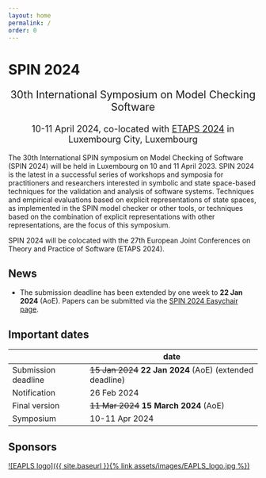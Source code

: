 ```yaml
---
layout: home
permalink: /
order: 0
---
```


# SPIN 2024

<p style="text-align: center;font-size:21px">
30th International Symposium on Model Checking Software
</p>

<p style="margin-bottom:5mm;"></p>

<p style="text-align: center;font-size:18px">
10-11 April 2024, co-located with <a href="https://etaps.org/2024/">ETAPS 2024</a> in Luxembourg City, Luxembourg
</p>

The 30th International SPIN symposium on Model Checking of Software (SPIN 2024) will be held in Luxembourg on 10 and 11 April 2023. SPIN 2024 is the latest in a successful series of workshops and symposia for practitioners and researchers interested in symbolic and state space-based techniques for the validation and analysis of software systems. Techniques and empirical evaluations based on explicit representations of state spaces, as implemented in the SPIN model checker or other tools, or techniques based on the combination of explicit representations with other representations, are the focus of this symposium.

SPIN 2024 will be colocated with the 27th European Joint Conferences on Theory and Practice of Software (ETAPS 2024).

## News
* The submission deadline has been extended by one week to **22 Jan 2024** (AoE). Papers can be submitted via the [SPIN 2024 Easychair page](https://easychair.org/conferences/?conf=spin2024).

## Important dates

|                      | date                                                      |
|----------------------|-----------------------------------------------------------|
| Submission deadline  | ~~15 Jan 2024~~ **22 Jan 2024** (AoE) (extended deadline) |
| Notification         | 26 Feb 2024                                               |
| Final version        | ~~11 Mar 2024~~ **15 March 2024** (AoE)                   |
| Symposium            | 10-11 Apr 2024                                            |


## Sponsors
[![EAPLS logo]({{ site.baseurl }}{% link assets/images/EAPLS_logo.jpg %})](https://eapls.org/)
